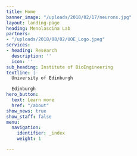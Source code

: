 ```yaml
---
title: Home
banner_image: "/uploads/2018/02/17/neurons.jpg"
layout: landing-page
heading: Menolascina Lab
partners:
- "/uploads/2018/08/02/UOE_Logo.jpeg"
services:
- heading: Research
  description: ''
  icon: ''
sub_heading: Institute of BioEngineering
textline: |-
  University of Edinburgh

  Edinburgh
hero_button:
  text: Learn more
  href: "/about"
show_news: true
show_staff: false
menu:
  navigation:
    identifier: _index
    weight: 1

---
```

